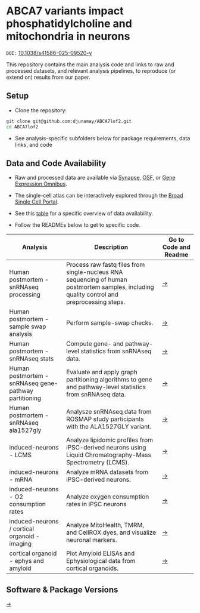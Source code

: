 
# ABCA7 variants impact phosphatidylcholine and mitochondria in neurons
`DOI:` [10.1038/s41586-025-09520-y](https://www.nature.com/articles/s41586-025-09520-y)

This repository contains the main analysis code and links to raw and processed datasets, and relevant analysis pipelines, to reproduce (or extend on) results from our paper.

## Setup
- Clone the repository:
```bash
git clone git@github.com:djunamay/ABCA7lof2.git
cd ABCA7lof2
```
- See analysis-specific subfolders below for package requirements, data links, and code
  
## Data and Code Availability
- Raw and processed data are available via [Synapse](https://www.synapse.org/#!Synapse:syn53461705), [OSF](https://osf.io/pqr9m/), or [Gene Expression Omnibus](https://www.ncbi.nlm.nih.gov/geo/query/acc.cgi?acc=GSE299277).
- The single-cell atlas can be interactively explored through the [Broad Single Cell Portal](https://singlecell.broadinstitute.org/single_cell/study/SCP3182).

- See this [table](https://github.com/djunamay/ABCA7lof2/blob/main/open_data/README.md) for a specific overview of data availability. 
- Follow the READMEs below to get to specific code.

| Analysis                                          | Description                                                                                                                                                                     | Go to Code and Readme                                           |
|-----------------------------------------------|---------------------------------------------------------------------------------------------------------------------------------------------------------------------------------|---------------------------------------------------------------------|
| Human postmortem - snRNAseq processing          | Process raw fastq files from single-nucleus RNA sequencing of human postmortem samples, including quality control and preprocessing steps.                   | [→](analyses/snRNAseq_processing/)                       |
| Human postmortem - sample swap analysis               | Perform sample-swap checks.                                         | [→](analyses/sample_swap/)                            |
| Human postmortem - snRNAseq stats               | Compute gene- and pathway-level statistics from snRNAseq data.                                         | [→](analyses/snRNAseq_stats/)                            |
| Human postmortem - snRNAseq gene-pathway partitioning  | Evaluate and apply graph partitioning algorithms to gene and pathway-level statistics from snRNAseq data. | [→](analyses/snRNAseq_score_partitioning/)               |
| Human postmortem - snRNAseq ala1527gly          | Analysze snRNAseq data from ROSMAP study participants with the ALA1527GLY variant.          | [→](analyses/common_variant_analysis/)                        |
| induced-neurons - LCMS                            | Analyze lipidomic profiles from iPSC-derived neurons using Liquid Chromatography-Mass Spectrometry (LCMS).             | [→](analyses/iN_LCMS/)                                   |
| induced-neurons - mRNA             |  Analyze mRNA datasets from iPSC-derived neurons.                                  | [→](analyses/bulkRNAseq/) |
| induced-neurons - O2 consumption rates             | Analyze oxygen consumption rates in iPSC neurons            | [→](analyses/iN_O2_consumption/)                         |
| induced-neurons / cortical organoid - imaging              | Analyze MitoHealth, TMRM, and CellROX dyes, and visualize neuronal markers.          | [→](analyses/iN_membrane_potential/)                     |
| cortical organoid - ephys and amyloid               | Plot Amyloid ELISAs and Ephysiological data from cortical organoids.          | [→](analyses/iN_membrane_potential/)                     |

## Software & Package Versions

[→](./package_info.md)
